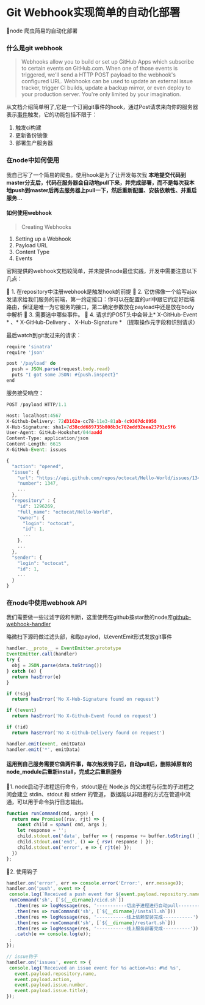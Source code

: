 # Git Webhook实现简单的自动化部署
🐛node 爬虫简易的自动化部署

### 什么是git webhook

> Webhooks allow you to build or set up GitHub Apps which subscribe to certain events on GitHub.com. When one of those events is triggered, we'll send a HTTP POST payload to the webhook's configured URL. Webhooks can be used to update an external issue tracker, trigger CI builds, update a backup mirror, or even deploy to your production server. You're only limited by your imagination.

从文档介绍简单明了,它是一个订阅git事件的hook，通过Post请求来向你的服务器表示[事件](https://developer.github.com/webhooks/)触发，它的功能包括不限于：

1. 触发ci构建
2. 更新备份镜像
3. 部署生产服务器

### 在node中如何使用

我自己写了一个简易的爬虫。使用hook是为了让开发每次我 **本地提交代码到master分支后，代码在服务器会自动地pull下来，并完成部署，而不是每次我本地push到master后再去服务器上pull一下，然后重新配置、安装依赖性、并重启服务...** 

#### 如何使用webhook

> Creating Webhooks
  1. Setting up a Webhook
  2. Payload URL
  3. Content Type
  4. Events

官网提供的webhook文档较简单，并未提供node最佳实践，开发中需要注意以下几点：

🌟 1. 在repository中注册webhook是触发hook的前提
🌟 2. 它仿佛像一个给写ajax发请求给我们服务的前端，第一约定接口：你可以在配置的url中跟它约定好后端路由，保证是唯一为它服务的接口，第二确定参数放在payload中还是放在body中解析
🌟 3. 需要选中哪些事件。
🌟 4. 请求的POST头中会带上* X-GitHub-Event * 、* X-GitHub-Delivery *、* X-Hub-Signature * （提取操作元字段和识别请求）

最后watch到git发过来的请求：
```javascript
require 'sinatra'
require 'json'

post '/payload' do
  push = JSON.parse(request.body.read)
  puts "I got some JSON: #{push.inspect}"
end
```
服务接受响应：

```javascript
POST /payload HTTP/1.1

Host: localhost:4567
X-Github-Delivery: 72d3162e-cc78-11e3-81ab-4c9367dc0958
X-Hub-Signature: sha1=7d38cdd689735b008b3c702edd92eea23791c5f6
User-Agent: GitHub-Hookshot/044aadd
Content-Type: application/json
Content-Length: 6615
X-GitHub-Event: issues

{
  "action": "opened",
  "issue": {
    "url": "https://api.github.com/repos/octocat/Hello-World/issues/1347",
    "number": 1347,
    ...
  },
  "repository" : {
    "id": 1296269,
    "full_name": "octocat/Hello-World",
    "owner": {
      "login": "octocat",
      "id": 1,
      ...
    },
    ...
  },
  "sender": {
    "login": "octocat",
    "id": 1,
    ...
  }
}
```

### 在node中使用webhook API

我们需要做一些过滤字段和判断，这里使用在github按star数的node库[github-webhook-handler](https://github.com/rvagg/github-webhook-handler)


略微扫下源码做过滤头部，和取paylod，以eventEmit形式发放git事件

```javascript
handler.__proto__ = EventEmitter.prototype
EventEmitter.call(handler)
try {
  obj = JSON.parse(data.toString())
} catch (e) {
  return hasError(e)
}

if (!sig)
  return hasError('No X-Hub-Signature found on request')

if (!event)
  return hasError('No X-Github-Event found on request')

if (!id)
  return hasError('No X-Github-Delivery found on request')

handler.emit(event, emitData)
handler.emit('*', emitData)
```

#### 运用到自己服务需要它做两件事，每次触发钩子后，自动pull后，删除掉原有的node_module后重新install，完成之后重启服务

🐒1. node启动子进程运行命令，stdout是在 Node.js 的父进程与衍生的子进程之间会建立 stdin、stdout 和 stderr 的管道， 数据能以非阻塞的方式在管道中流通，可以用于命令执行日志输出。

```javascript
function runCommand(cmd, args) {
  return new Promise((rsv, rjt) => {
    const child = spawn( cmd, args );
    let response = '';
    child.stdout.on('data', buffer => { response += buffer.toString() }); 
    child.stdout.on('end', () => { rsv( response ) });
    child.stdout.on('error', e => { rjt(e) });
  })
};
```

🐒2. 使用钩子
 ```javascript
 handler.on('error', err => console.error('Error:', err.message));
handler.on('push', event => {
  console.log(`Received a push event for ${event.payload.repository.name} to ${event.payload.ref}`);
  runCommand('sh', [`${__dirname}/cicd.sh`])
    .then(res => logMessage(res, '-----------切出子进程进行自动pull-----------'))
    .then(res => runCommand('sh', [`${__dirname}/install.sh`]))
    .then(res => logMessage(res, '-----------线上依赖安装完成-----------'))
    .then(res => runCommand('sh', [`${__dirname}/restart.sh`]))
    .then(res => logMessage(res, '-----------线上服务部署完成----------'))
    .catch(e => console.log(e));
  ;
});

// issue钩子
handler.on('issues', event => {
  console.log('Received an issue event for %s action=%s: #%d %s',
    event.payload.repository.name,
    event.payload.action,
    event.payload.issue.number,
    event.payload.issue.title);
});
 ```











